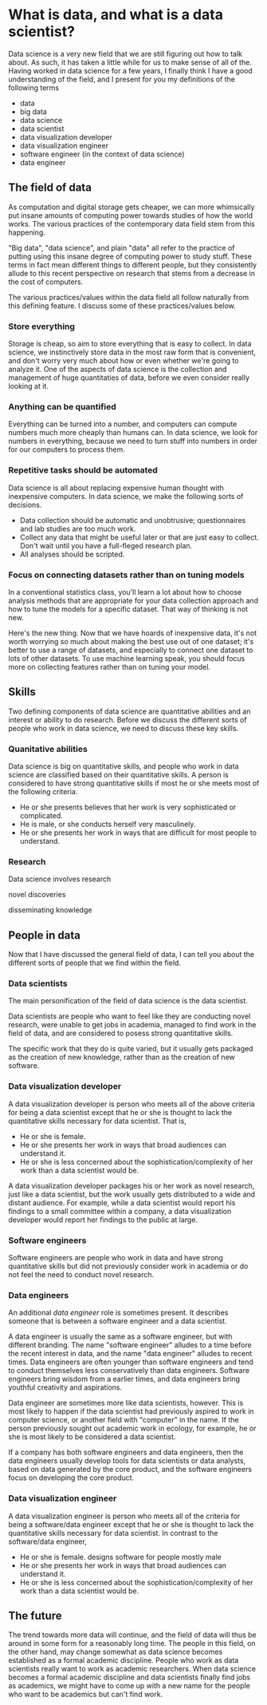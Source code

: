 # What is data, and what is a data scientist?
Data science is a very new field that we are still figuring out how to
talk about. As such, it has taken a little while for us to make sense of
all of the. Having worked in data science for a few years, I finally think
I have a good understanding of the field, and I present for you my definitions
of the following terms

* data
* big data
* data science
* data scientist
* data visualization developer
* data visualization engineer
* software engineer (in the context of data science)
* data engineer

## The field of data
As computation and digital storage gets cheaper, we can more whimsically put
insane amounts of computing power towards studies of how the world works.
The various practices of the contemporary data field stem from this happening.

"Big data", "data science", and plain "data" all refer to the practice of
putting using this insane degree of computing power to study stuff. These terms
in fact mean different things to different people, but they consistently allude
to this recent perspective on research that stems from a decrease in the cost
of computers.

The various practices/values within the data field all follow naturally from
this defining feature. I discuss some of these practices/values below.

### Store everything
Storage is cheap, so aim to store everything that is easy to collect.
In data science, we instinctively store data in the most raw form that is
convenient, and don't worry very much about how or even whether we're going
to analyze it. One of the aspects of data science is the collection and
management of huge quantitaties of data, before we even consider really
looking at it.

### Anything can be quantified
Everything can be turned into a number, and computers can compute numbers
much more cheaply than humans can. In data science, we look
for numbers in everything, because we need to turn stuff into numbers in
order for our computers to process them.

### Repetitive tasks should be automated
Data science is all about replacing expensive human thought with inexpensive
computers. In data science, we make the following sorts of decisions.

* Data collection should be automatic and unobtrusive; questionnaires and lab
    studies are too much work.
* Collect any data that might be useful later or that are just easy to collect.
    Don't wait until you have a full-fleged research plan.
* All analyses should be scripted.

### Focus on connecting datasets rather than on tuning models
In a conventional statistics class, you'll learn a lot about how to choose
analysis methods that are appropriate for your data collection approach and how
to tune the models for a specific dataset. That way of thinking is not new.

Here's the new thing. Now that we have hoards of inexpensive data, it's not
worth worrying so much about making the best use out of one dataset; it's better
to use a range of datasets, and especially to connect one dataset to lots of
other datasets. To use machine learning speak, you should focus more on collecting
features rather than on tuning your model.

## Skills
Two defining components of data science are quantitative abilities and
an interest or ability to do research. Before we discuss the different
sorts of people who work in data science, we need to discuss these key
skills.

### Quanitative abilities
Data science is big on quantitative skills, and people who work in data science
are classified based on their quantitative skills.
A person is considered to have strong quantitative skills if most he or she
meets most of the following criteria.

* He or she presents believes that her work is very sophisticated or
  complicated.
* He is male, or she conducts herself very masculinely.
* He or she presents her work in ways that are difficult for most
  people to understand.

### Research
Data science involves research 

novel discoveries

disseminating knowledge

## People in data
Now that I have discussed the general field of data, I can tell you
about the different sorts of people that we find within the field.

### Data scientists
The main personification of the field of data science is the data scientist.

Data scientists are people who want to feel like they are conducting
novel research, were unable
to get jobs in academia, managed to find work in the field of data,
and are considered to posess strong quantitative skills.

The specific work that they do is quite varied, but it usually gets
packaged as the creation of new knowledge, rather than as the creation
of new software.

### Data visualization developer
A data visualization developer is person who meets all of the
above criteria for being a data scientist except that he or she is
thought to lack the quantitative skills necessary for data scientist. That is,

* He or she is female.
* He or she presents her work in ways that broad audiences can understand it.
* He or she is less concerned about the sophistication/complexity of her work
  than a data scientist would be.

A data visualization developer packages his or her work as novel research,
just like a data scientist, but the work usually gets distributed to a wide
and distant audience. For example, while a data scientist would report his
findings to a small committee within a company, a data visualization developer
would report her findings to the public at large.

### Software engineers
Software engineers are people who work in data and have strong quantitative
skills but did not previously consider work in academia or do not feel the
need to conduct novel research.

### Data engineers
An additional *data engineer* role is sometimes present. It describes
someone that is between a software engineer and a data scientist.

A data engineer is usually the same as a software engineer, but with
different branding. The name "software engineer" alludes to a time before
the recent interest in data, and the name "data engineer" alludes to recent
times. Data engineers are often younger than software engineers and tend to
conduct themselves less conservatively than data engineers. Software
engineers bring wisdom from a earlier times, and data engineers bring
youthful creativity and aspirations.

Data engineer are sometimes more like data scientists, however.
This is most likely to happen if the data scientist had previously
aspired to work in
computer science, or another field with "computer" in the name. If the
person previously sought out academic work in ecology, for example,
he or she is most likely to be considered a data scientist.

If a company has both software engineers and data engineers, then the
data engineers usually develop tools for data scientists or data analysts,
based on data generated by the core product, and the software engineers
focus on developing the core product.

### Data visualization engineer
A data visualization engineer is person who meets all of the
criteria for being a software/data engineer except that he or she is
thought to lack the quantitative skills necessary for data scientist.
In contrast to the software/data engineer,

* He or she is female.
  designs software for people
  mostly male
* He or she presents her work in ways that broad audiences can understand it.
* He or she is less concerned about the sophistication/complexity of her work
  than a data scientist would be.

## The future
The trend towards more data will continue, and the field of data will
thus be around in some form for a reasonably long time. The people in this
field, on the other hand, may change somewhat as data science becomes
established as a formal academic discipline. People who work as data
scientists really want to work as academic researchers. When data science
becomes a formal academic discipline and data scientists finally find
jobs as academics, we might have to come up with a new name for the people
who want to be academics but can't find work.
